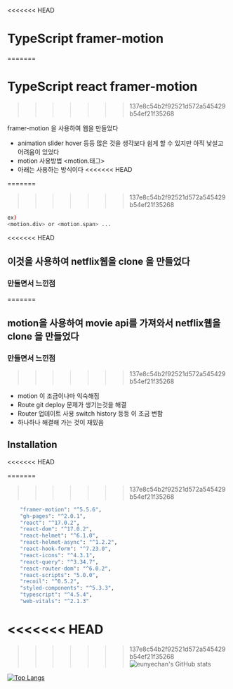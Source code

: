 <<<<<<< HEAD
# TypeScript framer-motion
=======
# TypeScript react framer-motion
>>>>>>> 137e8c54b2f92521d572a545429b54ef21f35268

framer-motion 을 사용하여 웹을 만들었다

- animation slider hover 등등 많은 것을 생각보다 쉽게 할 수 있지만 아직 낯설고 어려움이 있었다
- motion 사용방법 <motion.태그>
- 아래는 사용하는 방식이다
<<<<<<< HEAD

=======
>>>>>>> 137e8c54b2f92521d572a545429b54ef21f35268
```sh
ex)
<motion.div> or <motion.span> ...
```
<<<<<<< HEAD

## 이것을 사용하여 netflix웹을 clone 을 만들었다

### 만들면서 느낀점

=======
## motion을 사용하여 movie api를 가져와서 netflix웹을 clone 을 만들었다
### 만들면서 느낀점
>>>>>>> 137e8c54b2f92521d572a545429b54ef21f35268
- motion 이 조금이나마 익숙해짐
- Route git deploy 문제가 생기는것을 해결
- Router 업데이트 사용 switch history 등등 이 조금 변함
- 하나하나 해결해 가는 것이 재밌음

## Installation
<<<<<<< HEAD

=======
>>>>>>> 137e8c54b2f92521d572a545429b54ef21f35268
```sh
    "framer-motion": "^5.5.6",
    "gh-pages": "^2.0.1",
    "react": "^17.0.2",
    "react-dom": "^17.0.2",
    "react-helmet": "^6.1.0",
    "react-helmet-async": "^1.2.2",
    "react-hook-form": "^7.23.0",
    "react-icons": "^4.3.1",
    "react-query": "^3.34.7",
    "react-router-dom": "^6.0.2",
    "react-scripts": "5.0.0",
    "recoil": "^0.5.2",
    "styled-components": "^5.3.3",
    "typescript": "^4.5.4",
    "web-vitals": "^2.1.3"
```

<<<<<<< HEAD
=======



>>>>>>> 137e8c54b2f92521d572a545429b54ef21f35268
![eunyechan's GitHub stats](https://github-readme-stats.vercel.app/api?username=eunyechan&show_icons=true&theme=solarized-dark)

[![Top Langs](https://github-readme-stats.vercel.app/api/top-langs/?username=eunyechan&layout=compact&theme=material-palenight&langs_count=6)](https://github.com/anuraghazra/github-readme-stats)
